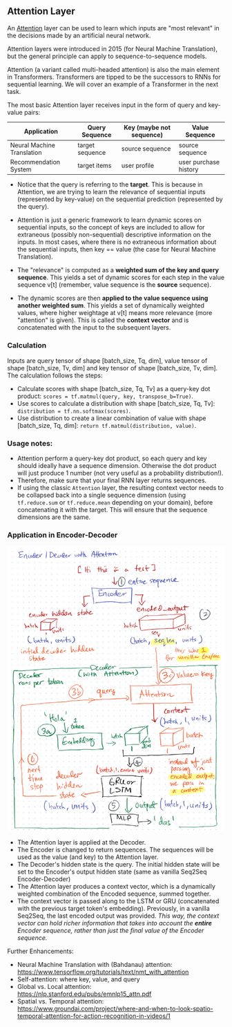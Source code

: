 ## Attention Layer

An [Attention](https://www.tensorflow.org/api_docs/python/tf/keras/layers/Attention) layer can be used to
learn which inputs are "most relevant" in the decisions made by an artificial neural network.

Attention layers were introduced in 2015 (for Neural Machine Translation), but the general principle can apply to sequence-to-sequence models. 

Attention (a variant called multi-headed attention) is also the main element in Transformers. Transformers are tipped to be the successors to RNNs for sequential learning. We will cover an example of a Transformer in the next task.

The most basic Attention layer receives input in the form of query and key-value pairs:

|Application|Query Sequence|Key (maybe not sequence)|Value Sequence|
|---|---|---|---|
|Neural Machine Translation|target sequence|source sequence|source sequence|
|Recommendation System|target items|user profile|user purchase history|

* Notice that the query is referring to the **target**. This is because in Attention, we are trying to learn the relevance of sequential inputs (represented by key-value) on the sequential prediction (represented by the query). 

* Attention is just a generic framework to learn dynamic scores on sequential inputs, so the concept of keys are included to allow for extraneous (possibly non-sequential) descriptive information on the inputs. In most cases, where there is no extraneous information about the sequential inputs, then key == value (the case for Neural Machine Translation).

* The "relevance" is computed as a **weighted sum of the key and query sequence**. This yields a set of dynamic scores for each step in the value sequence v[t] (remember, value sequence is the **source** sequence).

* The dynamic scores are then **applied to the value sequence using another weighted sum**. This yields a set of dynamically weighted values, where higher weightage at v[t] means more relevance (more "attention" is given). This is called the **context vector** and is concatenated with the input to the subsequent layers.

### Calculation

Inputs are query tensor of shape [batch_size, Tq, dim], value tensor of shape [batch_size, Tv, dim] and key tensor of shape [batch_size, Tv, dim]. The calculation follows the steps:

- Calculate scores with shape [batch_size, Tq, Tv] as a query-key dot product: `scores = tf.matmul(query, key, transpose_b=True)`.
- Use scores to calculate a distribution with shape [batch_size, Tq, Tv]: `distribution = tf.nn.softmax(scores)`.
- Use distribution to create a linear combination of value with shape [batch_size, Tq, dim]: `return tf.matmul(distribution, value)`.

### Usage notes:
- Attention perform a query-key dot product, so each query and key should ideally have a sequence dimension. Otherwise the dot product will just produce 1 number (not very useful as a probability distribution!).
- Therefore, make sure that your final RNN layer returns sequences.
- If using the classic `Attention` layer, the resulting context vector needs to be collapsed back into a single sequence dimension (using `tf.reduce.sum` or `tf.reduce.mean` depending on your domain), before concatenating it with the target. This will ensure that the sequence dimensions are the same.

### Application in Encoder-Decoder

![architecture](architecture.png)

- The Attention layer is applied at the Decoder.
- The Encoder is changed to return sequences. The sequences will be used as the value (and key) to the Attention layer.
- The Decoder's hidden state is the query. The initial hidden state will be set to the Encoder's output hidden state (same as vanilla Seq2Seq Encoder-Decoder)
- The Attention layer produces a context vector, which is a dynamically weighted combination of the Encoded sequence, summed together.
- The context vector is passed along to the LSTM or GRU (concatenated with the previous target token's embedding). Previously, in a vanilla Seq2Seq, the last encoded output was provided. *This way, the context vector can hold richer information that takes into account the **entire** Encoder sequence, rather than just the final value of the Encoder sequence.*

Further Enhancements:
* Neural Machine Translation with (Bahdanau) attention: https://www.tensorflow.org/tutorials/text/nmt_with_attention
* Self-attention: where key, value, and query 
* Global vs. Local attention: https://nlp.stanford.edu/pubs/emnlp15_attn.pdf
* Spatial vs. Temporal attention: https://www.groundai.com/project/where-and-when-to-look-spatio-temporal-attention-for-action-recognition-in-videos/1
